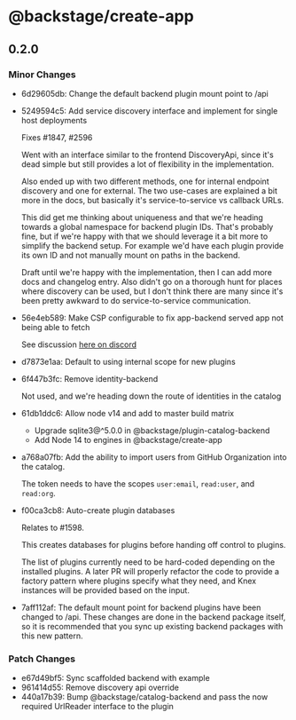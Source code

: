 # @backstage/create-app

## 0.2.0
### Minor Changes

- 6d29605db: Change the default backend plugin mount point to /api
- 5249594c5: Add service discovery interface and implement for single host deployments
  
  Fixes #1847, #2596
  
  Went with an interface similar to the frontend DiscoveryApi, since it's dead simple but still provides a lot of flexibility in the implementation.
  
  Also ended up with two different methods, one for internal endpoint discovery and one for external. The two use-cases are explained a bit more in the docs, but basically it's service-to-service vs callback URLs.
  
  This did get me thinking about uniqueness and that we're heading towards a global namespace for backend plugin IDs. That's probably fine, but if we're happy with that we should leverage it a bit more to simplify the backend setup. For example we'd have each plugin provide its own ID and not manually mount on paths in the backend.
  
  Draft until we're happy with the implementation, then I can add more docs and changelog entry. Also didn't go on a thorough hunt for places where discovery can be used, but I don't think there are many since it's been pretty awkward to do service-to-service communication.
- 56e4eb589: Make CSP configurable to fix app-backend served app not being able to fetch
  
  See discussion [here on discord](https://discordapp.com/channels/687207715902193673/687235481154617364/758721460163575850)
- d7873e1aa: Default to using internal scope for new plugins
- 6f447b3fc: Remove identity-backend
  
  Not used, and we're heading down the route of identities in the catalog
- 61db1ddc6: Allow node v14 and add to master build matrix
  
  - Upgrade sqlite3@^5.0.0 in @backstage/plugin-catalog-backend
  - Add Node 14 to engines in @backstage/create-app
- a768a07fb: Add the ability to import users from GitHub Organization into the catalog.
  
  The token needs to have the scopes `user:email`, `read:user`, and `read:org`.
- f00ca3cb8: Auto-create plugin databases
  
  Relates to #1598.
  
  This creates databases for plugins before handing off control to plugins.
  
  The list of plugins currently need to be hard-coded depending on the installed plugins. A later PR will properly refactor the code to provide a factory pattern where plugins specify what they need, and Knex instances will be provided based on the input.
- 7aff112af: The default mount point for backend plugins have been changed to /api. These changes are done in the backend package itself, so it is recommended that you sync up existing backend packages with this new pattern.

### Patch Changes

- e67d49bf5: Sync scaffolded backend with example
- 961414d55: Remove discovery api override
- 440a17b39: Bump @backstage/catalog-backend and pass the now required UrlReader interface to the plugin
